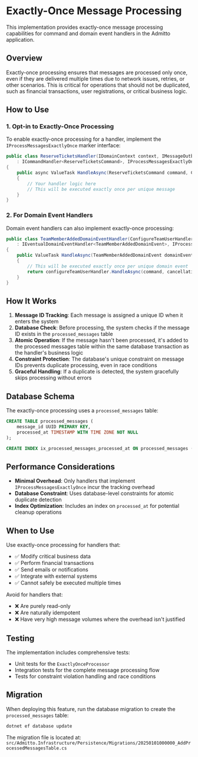 # Exactly-Once Message Processing

This implementation provides exactly-once message processing capabilities for command and domain event handlers in the Admitto application.

## Overview

Exactly-once processing ensures that messages are processed only once, even if they are delivered multiple times due to network issues, retries, or other scenarios. This is critical for operations that should not be duplicated, such as financial transactions, user registrations, or critical business logic.

## How to Use

### 1. Opt-in to Exactly-Once Processing

To enable exactly-once processing for a handler, implement the `IProcessMessagesExactlyOnce` marker interface:

```csharp
public class ReserveTicketsHandler(IDomainContext context, IMessageOutbox messageOutbox)
    : ICommandHandler<ReserveTicketsCommand>, IProcessMessagesExactlyOnce
{
    public async ValueTask HandleAsync(ReserveTicketsCommand command, CancellationToken cancellationToken)
    {
        // Your handler logic here
        // This will be executed exactly once per unique message
    }
}
```

### 2. For Domain Event Handlers

Domain event handlers can also implement exactly-once processing:

```csharp
public class TeamMemberAddedDomainEventHandler(ConfigureTeamUserHandler configureTeamUserHandler)
    : IEventualDomainEventHandler<TeamMemberAddedDomainEvent>, IProcessMessagesExactlyOnce
{
    public ValueTask HandleAsync(TeamMemberAddedDomainEvent domainEvent, CancellationToken cancellationToken)
    {
        // This will be executed exactly once per unique domain event
        return configureTeamUserHandler.HandleAsync(command, cancellationToken);
    }
}
```

## How It Works

1. **Message ID Tracking**: Each message is assigned a unique ID when it enters the system
2. **Database Check**: Before processing, the system checks if the message ID exists in the `processed_messages` table
3. **Atomic Operation**: If the message hasn't been processed, it's added to the processed messages table within the same database transaction as the handler's business logic
4. **Constraint Protection**: The database's unique constraint on message IDs prevents duplicate processing, even in race conditions
5. **Graceful Handling**: If a duplicate is detected, the system gracefully skips processing without errors

## Database Schema

The exactly-once processing uses a `processed_messages` table:

```sql
CREATE TABLE processed_messages (
    message_id UUID PRIMARY KEY,
    processed_at TIMESTAMP WITH TIME ZONE NOT NULL
);

CREATE INDEX ix_processed_messages_processed_at ON processed_messages (processed_at);
```

## Performance Considerations

- **Minimal Overhead**: Only handlers that implement `IProcessMessagesExactlyOnce` incur the tracking overhead
- **Database Constraint**: Uses database-level constraints for atomic duplicate detection
- **Index Optimization**: Includes an index on `processed_at` for potential cleanup operations

## When to Use

Use exactly-once processing for handlers that:

- ✅ Modify critical business data
- ✅ Perform financial transactions
- ✅ Send emails or notifications
- ✅ Integrate with external systems
- ✅ Cannot safely be executed multiple times

Avoid for handlers that:

- ❌ Are purely read-only
- ❌ Are naturally idempotent
- ❌ Have very high message volumes where the overhead isn't justified

## Testing

The implementation includes comprehensive tests:

- Unit tests for the `ExactlyOnceProcessor` 
- Integration tests for the complete message processing flow
- Tests for constraint violation handling and race conditions

## Migration

When deploying this feature, run the database migration to create the `processed_messages` table:

```bash
dotnet ef database update
```

The migration file is located at:
`src/Admitto.Infrastructure/Persistence/Migrations/20250101000000_AddProcessedMessagesTable.cs`